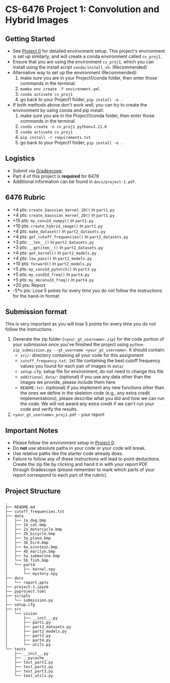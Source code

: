 # CS-6476 Project 1: Convolution and Hybrid Images

## Getting Started

- See [Project 0](https://github.gatech.edu/cs4476/project-0) for detailed environment setup. This project's environment is set up similarly, and will create a conda environment called `cv_proj1`.
- Ensure that you are using the environment `cv_proj1`, which you can install using the install script `conda/install.sh`. 
 (Recommended)
- Alternative way to set up the environment (Recommended):
  1. make sure you are in your Project1/conda folder, then enter those commands in the terminal.
  2. ```mamba env create -f environment.yml```
  3. ```conda activate cv_proj1```
  4. go back to your Project1 folder, ```pip install -e .```
- If both methods above don't work well, you can try to create the environment by using conda and pip install:
  1. make sure you are in the Project1/conda folder, then enter those commands in the terminal.
  2. ```conda create -n cv_proj1 python=3.11.0```
  3. ```conda activate cv_proj1```
  4. ```pip install -r requirements.txt```
  5. go back to your Project1 folder, ```pip install -e .```

## Logistics

- Submit via [Gradescope](https://gradescope.com).
- Part 4 of this project is **required** for 6476
- Additional information can be found in `docs/project-1.pdf`.

<!--
## 4476 Rubric

- +5 pts: `create_Gaussian_kernel_1D()` in `part1.py`
- +5 pts: `create_Gaussian_kernel_2D()` in `part1.py`
- +15 pts: `my_conv2d_numpy()` in `part1.py`
- +10 pts: `create_hybrid_image()` in `part1.py`
- +5 pts: `make_dataset()` in `part2_datasets.py`
- +5 pts: `get_cutoff_frequencies()` in `part2_datasets.py`
- +5 pts: `__len__()` in `part2_datasets.py`
- +5 pts: `__getitem__()` in `part2_datasets.py`
- +5 pts: `get_kernel()` in `part2_models.py`
- +5 pts: `low_pass()` in `part2_models.py`
- +10 pts: `forward()` in `part2_models.py`
- +5 pts: `my_conv2d_pytorch()` in `part3.py`
- +20 pts: Report
- -5*n pts: Lose 5 points for every time you do not follow the instructions for the hand-in format
-->

## 6476 Rubric

- +4 pts: `create_Gaussian_kernel_1D()` in `part1.py`
- +4 pts: `create_Gaussian_kernel_2D()` in `part1.py`
- +15 pts: `my_conv2d_numpy()` in `part1.py`
- +10 pts: `create_hybrid_image()` in `part1.py`
- +4 pts: `make_dataset()` in `part2_datasets.py`
- +4 pts: `get_cutoff_frequencies()` in `part2_datasets.py`
- +3 pts: `__len__()` in `part2_datasets.py`
- +3 pts: `__getitem__()` in `part2_datasets.py`
- +4 pts: `get_kernel()` in `part2_models.py`
- +4 pts: `low_pass()` in `part2_models.py`
- +10 pts: `forward()` in `part2_models.py`
- +5 pts: `my_conv2d_pytorch()` in `part3.py`
- +5 pts: `my_cond2d_freq()` in `part4.py`
- +5 pts: `my_deconv2d_freq()` in `part4.py`
- +20 pts: Report
- -5*n pts: Lose 5 points for every time you do not follow the instructions for the hand-in format

## Submission format

This is very important as you will lose 5 points for every time you do not follow the instructions.

1. Generate the zip folder (`<your_gt_username>.zip`) for the code portion of your submission once you've finished the project using `python zip_submission.py --gt_username <your_gt_username>`. It should contain:
    - `src/`: directory containing all your code for this assignment
    - `cutoff_frequency.txt`: .txt file containing the best cutoff frequency values you found for each pair of images in `data/`
    - `setup.cfg`: setup file for environment, do not need to change this file
    - `additional_data/`: (optional) if you use any data other than the images we provide, please include them here
    - `README.txt`: (optional) if you implement any new functions other than the ones we define in the skeleton code (e.g., any extra credit implementations), please describe what you did and how we can run the code. We will not award any extra credit if we can't run your code and verify the results.
2. `<your_gt_username>_proj1.pdf` - your report


## Important Notes

- Please follow the environment setup in [Project 0](https://github.gatech.edu/cs4476/project-0).
- Do **not** use absolute paths in your code or your code will break.
- Use relative paths like the starter code already does.
- Failure to follow any of these instructions will lead to point deductions. Create the zip file by clicking and hand it in with your report PDF through Gradescope (please remember to mark which parts of your report correspond to each part of the rubric).

## Project Structure
```console
.
├── README.md
├── cutoff_frequencies.txt
├── data
│   ├── 1a_dog.bmp
│   ├── 1b_cat.bmp
│   ├── 2a_motorcycle.bmp
│   ├── 2b_bicycle.bmp
│   ├── 3a_plane.bmp
│   ├── 3b_bird.bmp
│   ├── 4a_einstein.bmp
│   ├── 4b_marilyn.bmp
│   ├── 5a_submarine.bmp
│   └── 5b_fish.bmp
│   └── part4
│       ├── kernel.npy
│       └── mystery.npy
├── docs
│   └── report.pptx
├── project-1.ipynb
├── pyproject.toml
├── scripts
│   └── submission.py
├── setup.cfg
├── src
│   └── vision
│       ├── __init__.py
│       ├── part1.py
│       ├── part2_datasets.py
│       ├── part2_models.py
│       ├── part3.py
│       ├── part4.py
│       └── utils.py
└── tests
    ├── __init__.py
    ├── __pycache__
    ├── test_part1.py
    ├── test_part2.py
    ├── test_part3.py
    └── test_utils.py
```
